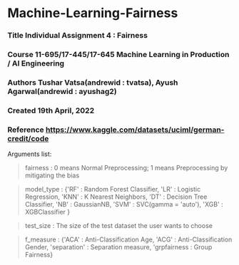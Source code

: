 # Machine-Learning-Fairness

### Title  Individual Assignment 4 : Fairness

### Course 11-695/17-445/17-645 Machine Learning in Production / AI Engineering

### Authors Tushar Vatsa(andrewid : tvatsa), Ayush Agarwal(andrewid : ayushag2)

### Created 19th April, 2022

### Reference https://www.kaggle.com/datasets/uciml/german-credit/code

Arguments list:
  > fairness : 0 means Normal Preprocessing; 1 means Preprocessing by mitigating the bias
  
  > model_type : {'RF' : Random Forest Classifier, 'LR' : Logistic Regression, 'KNN' : K Nearest Neighbors,
  >               'DT' : Decision Tree Classifier, 'NB' : GaussianNB, 'SVM' : SVC(gamma = 'auto'), 'XGB' : XGBClassifier }
  
  >test_size : The size of the test dataset the user wants to choose

  >f_measure : {'ACA' : Anti-Classification Age, 'ACG' : Anti-Classification Gender, 'separation' : Separation measure, 'grpfairness : Group Fairness}
